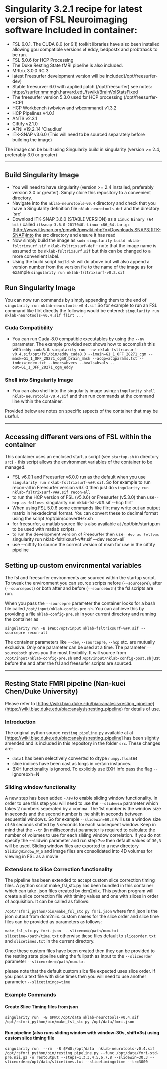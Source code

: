 #  Singularity 3.2.1 recipe for latest version of FSL Neuroimaging software Included in container:
* FSL 6.0.1. The CUDA 8.0 (or 9.1) toolkit libraries have also been installed allowing gpu compatible versions of eddy, bedpostx and probtraxck to be run.
* FSL 5.0.6 for HCP Processing
* The Duke Resting State fMRI pipeline is also included.
* MRtrix 3.0.0 RC 3
* latest Freesurfer development version will be included(/opt/freesurfer-dev)
* Stable freesurver 6.0 with applied patch (/opt/freesurfer) see notes: https://surfer.nmr.mgh.harvard.edu/fswiki/BrainVolStatsFixed
* The freesurfer version 5.3.0 used for HCP processing (/opt/freesurfer-HCP)
* HCP Workbench (wbview and wbcommand) v1.3.2
* HCP Pipelines v4.0.1
* ANTS v2.3.1
* Ciftify v2.1.0
* AFNI v19,2_14 'Claudius'
* ITK-SNAP v3.6.0 (This will need to be sourced separately before building the image)
 

The image can be built using Singularity build in singularity (version >= 2.4, preferably 3.0 or greater)

---

## Build Singularity Image

* You will need to have singularity (version >= 2.4 installed, preferably version 3.0 or greater). Simply clone this repository to a convenient directory.
* Navigate into the `nklab-neurotools-v0.4` directory and check that you have a Singularity definition file `nklab-neurotools-def` and the directory `src' 
* Download ITK-SNAP 3.6.0 (STABLE VERSION) as a `Linux Binary (64 bit)` called  `itksnap-3.6.0-20170401-Linux-x86_64.tar.gz` [http://www.itksnap.org/pmwiki/pmwiki.php?n=Downloads.SNAP3](ITK-SNAP)into the src directory and ensure it has read
* Now simply build the image as  `sudo singularity build nklab-fsltrixsurf.sif nklab-fsltrixsurf-def` - note that the image name is assumed to be `nklab-fsltrixsurf.sif` but this can be changed to a more convenient label.
* Using the build script `build.sh` will do above but will also append a version number from the version file to the name of the image as for example `singularity run nklab-fsltrixsurf-v0.2.sif` 

## Run Singularity Image
You can now run commands by simply appending them to the end of  `singularity run nklab-neurotools-v0.4.sif` So for example to run an FSL command like flirt directly the following would be entered: `singularity run nklab-neurotools-v0.4.sif flirt ....`

### Cuda Compatibility
* You can run Cuda-8.0 compatible executables by using the `--nv` parameter. The example provided next shows how to accomplish this with `eddy-cuda8.0`:
`singularity run --nv nklab-fsltrixsurf-v0.4.sif/opt/fsl/bin/eddy_cuda8.0 --imain=G1_1_OFF_28271_cgm --mask=G1_1_OFF_28271_cgm0_brain_mask --acqp=acqparams.txt --index=index.txt --bvecs=bvecs --bvals=bvals --out=G1_1_OFF_28271_cgm_eddy`

### Shell into Singularity Image
* You can also shell into the singularity image using: `singularity shell nklab-neurotools-v0.4.sif` and then run commands at the command line within the container.

Provided below are notes on specific aspects of the container that may be useful.

---

## Accessing different versions of FSL within the container
This container uses an enclosed startup script (see `startup.sh` in directory `src`) - this script allows the environment variables of the container to be managed.

* FSL v6.0.1 and Freesurfer v6.0.0 run as the default when you use `singularity run nklab-fsltrixsurf-v##.sif`. So for example to run recon-all in Freesurfer version v6.0.0 then just do `singularity run nklab-fsltrixsurf-v##.sif recon-all`
* to run the HCP version of FSL (v5.0.6) or Freesurfer (v5.3.0) then use`--hcp as follows `singularity run nklab-fsl-v##.sif --hcp flirt`
* When using FSL 5.0.6 some commands like flirt may write out an output matrix in hexadecimal format. You can convert these to decimal format using the script /opt/bin/convertHex.sh
* for freesurfer, a matlab source file is also available at /opt/bin/startup.m to be used with matlab scripts.
* to run the development version of Freesurfer  then use`--dev as follows `singularity run nklab-fsltrixsurf-v##.sif --dev recon-all`
* use --ciftify to source the correct version of msm for use in the ciftify pipeline

## Setting up custom environmental variables
The fsl and freesurfer environments are sourced within the startup script. To tweak the environment you can source scripts nefore (`--sourcepre`), after (`--sourcepost`) or both after and before (`--sourceboth`) the fsl scripts are run.

When you pass the `--sourcepre` parameter the container looks for a bash file called `/opt/input/nklab-config-pre.sh`. You can achieve this by providing a file `nklab-config-pre.sh` in your current directory and running the container as 

`singularity run -B $PWD:/opt/input nklab-fsltrixsurf-v##.sif --sourcepre recon-all`

The container parameters like `--dev`, `--sourcepre`, `--hcp` etc. are mutually exclusive. Only one parameter can be used at a time. The parameter `--sourceboth` gives you the most flexibility. It will source from `/opt/input/nklab-config-pre.sh` and `/opt/input/nklab-config-post.sh` just before the and after the fsl and freesurfer scripts are sourced.

---

## Resting State FMRI pipeline (Nan-kuei Chen/Duke University) 
Please refer to [https://wiki.biac.duke.edu/biac:analysis:resting_pipeline](https://wiki.biac.duke.edu/biac:analysis:resting_pipeline) for details of use.

### Introduction
The original python source  `resting_pipeline.py` available at at [https://wiki.biac.duke.edu/biac:analysis:resting_pipeline] has been slightly amended and is included in this repository in the folder `src`. These changes are:

* `data1` has been selectively converted to dtype `numpy.float64`
* slice indices have been cast as longs in certain instances.
* BXH functionality is ignored. To explicitly use BXH info pass the flag --ignorebxh=N

### Sliding window functionality
A new step has been added `-7sw` to enable sliding window functionality. In order to use this step you will need to use the `--slidewin` parameter which takes 2 numbers seperated by a comma. The 1st number is the window size in seconds and the second number is the shift in seconds between sequential windows. So for example `--slidewin=60,3` will use a window size of `60` seconds shifted by `3` seconds for each subsequent window. Keep in mind that the `--tr` (in milliseconds) parameter is required to calculate the number of volumes to use for each sliding window correlation. If you do not specify the --slidwin parameter and run step `7sw` then default values of `30,3` will be used. Sliding window files are exported to a new directory `SlidingWindow_W_S` and image files are consolidated into 4D volumes for viewing in FSL as a movie 

### Extensions to Slice Correction functionality
The pipeline has been extended to accept custom slice correction timing files. A python script make_fsl_stc.py has been bundled in this container which can take .json files created by dcm2niix. This python program will create a slice correction file with timing values and one with slices in order of acquisition. It can be called as follows:

`/opt/rsfmri_python/bin/make_fsl_stc.py fmri.json` where fmri.json is the json output from dcm2niix. custom names for the slice order and slice time files can be provided as parameters as follows:

`make_fsl_stc.py fmri.json  --slicenum=/path/num.txt --slicetime=/path/time.txt` otherwise these files default to `sliceorder.txt` and `slicetimes.txt` in the current directory.

Once these custom files have been created then they can be provided to the resting state pipeline using the full path as input to the `--sliceorder` parameter 
`--sliceorder=/path/num.txt`

please note that the default custom slice file expected uses slice order. If you pass a text file with slice times then you will need to use another parameter `--slicetimings=time` 


### Example Commands
#### Create Slice Timing files from json
`singularity run  -B $PWD:/opt/data nklab-neurotools-v0.4.sif /opt/rsfmri_python/bin/make_fsl_stc.py /opt/data/fmri.json`

#### Run pipeline (also runs sliding window with window-30s, shift=3s) using custom slice timing file
`singularity run  --rm  -B $PWD:/opt/data  nklab-neurotools-v0.4.sif  /opt/rsfmri_python/bin/resting_pipeline.py --func /opt/data/fmri-std-pre.nii.gz -o restoutput --steps=1,2,3,4,5,6,7,8 --slidewin=30,3 --sliceorder=/opt/data/slicetimes.txt --slicetiming=time --tr=3000`
